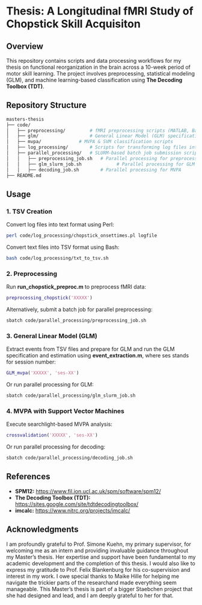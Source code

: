 
# Thesis: A Longitudinal fMRI Study of Chopstick Skill Acquisiton 

##  Overview
This repository contains scripts and data processing workflows for my thesis on functional reorganization in the brain across a 10-week period of motor skill learning. The project involves preprocessing, statistical modeling (GLM), and machine learning-based classification using **The Decoding Toolbox (TDT)**.

## Repository Structure
```bash
masters-thesis
├── code/
│   ├── preprocessing/         # fMRI preprocessing scripts (MATLAB, Bash)
│   ├── glm/                   # General Linear Model (GLM) specification & estimation
│   ├── mvpa/              # MVPA & SVM classification scripts
│   ├── log_processing/        # Scripts for transforming log files into usable formats
│   ├── parallel_processing/   # SLURM-based batch job submission scripts
│   │   ├── preprocessing_job.sh   # Parallel processing for preprocessing
│   │   ├── glm_slurm_job.sh             # Parallel processing for GLM
│   │   ├── decoding_job.sh        # Parallel processing for MVPA
├── README.md                 
```

## Usage
### **1. TSV Creation**
Convert log files into text format using Perl:
```bash
perl code/log_processing/chopstick_onsettimes.pl logfile
```
Convert text files into TSV format using Bash:
```bash
bash code/log_processing/txt_to_tsv.sh
```

### **2. Preprocessing**
Run **run_chopstick_preproc.m** to preprocess fMRI data:
```matlab
preprocessing_chopstick('XXXXX')
```
Alternatively, submit a batch job for parallel preprocessing:
```bash
sbatch code/parallel_processing/preprocessing_job.sh
```

### **3. General Linear Model (GLM)**
Extract events from TSV files and prepare for GLM and run the GLM specification and estimation using **event_extraction.m**, where ses stands for session number:
```matlab
GLM_mvpa('XXXXX', 'ses-XX')
```
Or run parallel processing for GLM:
```bash
sbatch code/parallel_processing/glm_slurm_job.sh
```


### **4. MVPA with Support Vector Machines**
Execute searchlight-based MVPA analysis:
```matlab
crossvalidation('XXXXX', 'ses-XX')
```
Or run parallel processing for decoding:
```bash
sbatch code/parallel_processing/decoding_job.sh
```

##  References
- **SPM12:** https://www.fil.ion.ucl.ac.uk/spm/software/spm12/
- **The Decoding Toolbox (TDT):** https://sites.google.com/site/tdtdecodingtoolbox/
- **imcalc:** https://www.nitrc.org/projects/imcalc/

##  Acknowledgments
I am profoundly grateful to Prof. Simone Kuehn, my primary supervisor, for welcoming me as an intern and providing invaluable guidance throughout my Master’s thesis. Her expertise and support have been fundamental to my academic development and the completion of this thesis. I would also like to express my gratitude to Prof. Felix Blankenburg for his co-supervision and interest in my work.
I owe special thanks to Maike Hille for helping me navigate the trickier parts of the researchand made everything seem manageable. This Master’s thesis is part of a bigger Staebchen project that she had designed and lead, and I am deeply grateful to her for that. 


